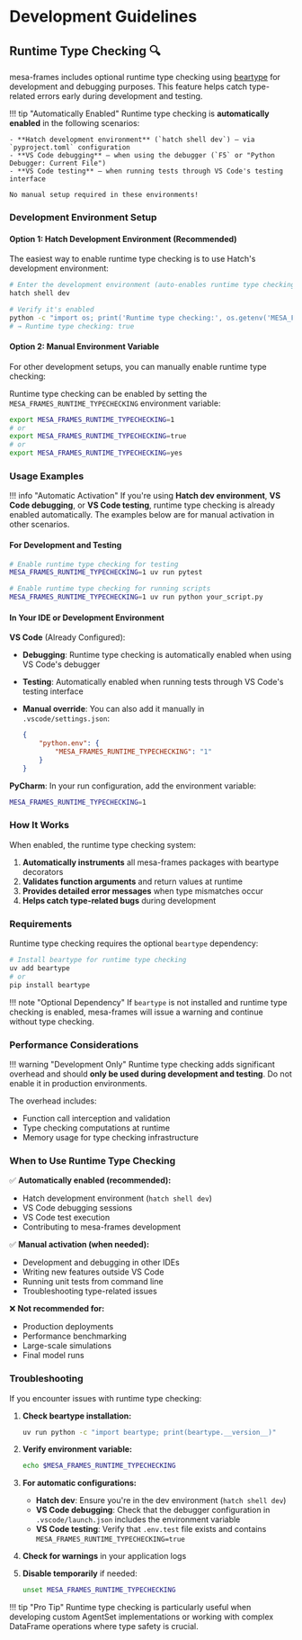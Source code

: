 # Development Guidelines

## Runtime Type Checking 🔍

mesa-frames includes optional runtime type checking using [beartype](https://github.com/beartype/beartype) for development and debugging purposes. This feature helps catch type-related errors early during development and testing.

!!! tip "Automatically Enabled"
    Runtime type checking is **automatically enabled** in the following scenarios:

    - **Hatch development environment** (`hatch shell dev`) — via `pyproject.toml` configuration
    - **VS Code debugging** — when using the debugger (`F5` or "Python Debugger: Current File")
    - **VS Code testing** — when running tests through VS Code's testing interface

    No manual setup required in these environments!

### Development Environment Setup

#### Option 1: Hatch Development Environment (Recommended)

The easiest way to enable runtime type checking is to use Hatch's development environment:

```bash
# Enter the development environment (auto-enables runtime type checking)
hatch shell dev

# Verify it's enabled
python -c "import os; print('Runtime type checking:', os.getenv('MESA_FRAMES_RUNTIME_TYPECHECKING'))"
# → Runtime type checking: true
```

#### Option 2: Manual Environment Variable

For other development setups, you can manually enable runtime type checking:

Runtime type checking can be enabled by setting the `MESA_FRAMES_RUNTIME_TYPECHECKING` environment variable:

```bash
export MESA_FRAMES_RUNTIME_TYPECHECKING=1
# or
export MESA_FRAMES_RUNTIME_TYPECHECKING=true
# or
export MESA_FRAMES_RUNTIME_TYPECHECKING=yes
```

### Usage Examples

!!! info "Automatic Activation"
    If you're using **Hatch dev environment**, **VS Code debugging**, or **VS Code testing**, runtime type checking is already enabled automatically. The examples below are for manual activation in other scenarios.

#### For Development and Testing

```bash
# Enable runtime type checking for testing
MESA_FRAMES_RUNTIME_TYPECHECKING=1 uv run pytest

# Enable runtime type checking for running scripts
MESA_FRAMES_RUNTIME_TYPECHECKING=1 uv run python your_script.py
```

#### In Your IDE or Development Environment

**VS Code** (Already Configured):

- **Debugging**: Runtime type checking is automatically enabled when using VS Code's debugger
- **Testing**: Automatically enabled when running tests through VS Code's testing interface
- **Manual override**: You can also add it manually in `.vscode/settings.json`:

    ```json
    {
        "python.env": {
            "MESA_FRAMES_RUNTIME_TYPECHECKING": "1"
        }
    }
    ```

**PyCharm**:
In your run configuration, add the environment variable:

```bash
MESA_FRAMES_RUNTIME_TYPECHECKING=1
```

### How It Works

When enabled, the runtime type checking system:

1. **Automatically instruments** all mesa-frames packages with beartype decorators
2. **Validates function arguments** and return values at runtime
3. **Provides detailed error messages** when type mismatches occur
4. **Helps catch type-related bugs** during development

### Requirements

Runtime type checking requires the optional `beartype` dependency:

```bash
# Install beartype for runtime type checking
uv add beartype
# or
pip install beartype
```

!!! note "Optional Dependency"
    If `beartype` is not installed and runtime type checking is enabled, mesa-frames will issue a warning and continue without type checking.

### Performance Considerations

!!! warning "Development Only"
    Runtime type checking adds significant overhead and should **only be used during development and testing**. Do not enable it in production environments.

The overhead includes:

- Function call interception and validation
- Type checking computations at runtime
- Memory usage for type checking infrastructure

### When to Use Runtime Type Checking

✅ **Automatically enabled (recommended):**

- Hatch development environment (`hatch shell dev`)
- VS Code debugging sessions
- VS Code test execution
- Contributing to mesa-frames development

✅ **Manual activation (when needed):**

- Development and debugging in other IDEs
- Writing new features outside VS Code
- Running unit tests from command line
- Troubleshooting type-related issues

❌ **Not recommended for:**

- Production deployments
- Performance benchmarking
- Large-scale simulations
- Final model runs

### Troubleshooting

If you encounter issues with runtime type checking:

1. **Check beartype installation:**

   ```bash
   uv run python -c "import beartype; print(beartype.__version__)"
   ```

2. **Verify environment variable:**

   ```bash
   echo $MESA_FRAMES_RUNTIME_TYPECHECKING
   ```

3. **For automatic configurations:**
   - **Hatch dev**: Ensure you're in the dev environment (`hatch shell dev`)
   - **VS Code debugging**: Check that the debugger configuration in `.vscode/launch.json` includes the environment variable
   - **VS Code testing**: Verify that `.env.test` file exists and contains `MESA_FRAMES_RUNTIME_TYPECHECKING=true`

4. **Check for warnings** in your application logs

5. **Disable temporarily** if needed:

   ```bash
   unset MESA_FRAMES_RUNTIME_TYPECHECKING
   ```

!!! tip "Pro Tip"
    Runtime type checking is particularly useful when developing custom AgentSet implementations or working with complex DataFrame operations where type safety is crucial.
